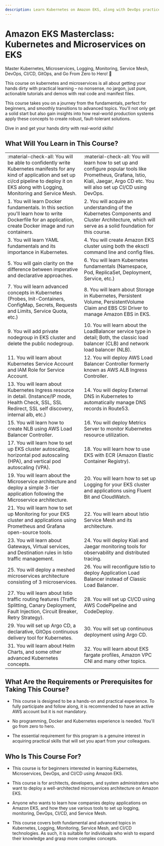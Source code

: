 ```yaml
---
description: Learn Kubernetes on Amazon EKS, along with DevOps practices, Microservices architecture, Service Mesh like Istio, CI/CD, logging, monitoring, and more in one place.
---
```


# Amazon EKS Masterclass: Kubernetes and Microservices on EKS

Master Kubernetes, Microservices, Logging, Monitoring, Service Mesh, DevOps, CI/CD, GitOps, and Go From Zero to Hero! :rocket:

This course on kubernetes and microservices is all about getting your hands dirty with practical learning – no nonsense, no jargon, just pure, actionable tutorials and demos with real code and manifest files.

This course takes you on a journey from the fundamentals, perfect for beginners, and smoothly transitions to advanced topics. You'll not only get a solid start but also gain insights into how real-world production systems apply these concepts to create robust, fault-tolerant solutions.

Dive in and get your hands dirty with real-world skills!


## What Will You Learn in This Course?

|            |            |
|------------|------------|
| :material-check-all: You will be able to confidently write Kubernetes manifests for any kind of application and set up ci/cd pipeline to deploy it on EKS along with Logging, Monitoring and Service Mesh.  | :material-check-all: You will learn how to set up and configure popular tools like Prometheus, Grafana, Istio, Kiali, Jaegar, Argo CD etc. You will also set up CI/CD using DevOps.  |
| 1. You will learn Docker fundamentals. In this section you'll learn how to write Dockerfile for an application, create Docker image and run containers.  | 2. You will acquire an understanding of the Kubernetes Components and Cluster Architecture, which will serve as a solid foundation for this course.  |
| 3. You will learn YAML fundamentals and its importance in Kubernetes. | 4. You will create Amazon EKS cluster using both the eksctl command line and config files. |
| 5. You will gain clarity on the difference between imperative and declarative approaches. | 6. You will learn Kubernetes fundamentals (Namespace, Pod, ReplicaSet, Deployment, Service, etc.) |
|7. You will learn advanced concepts in Kubernetes (Probes, Init-Containers, ConfigMap, Secrets, Requests and Limits, Service Quota, etc.) | 8. You will learn about Storage in Kubernetes, Persistent Volume, PersistentVolume Claim and EBS CSI Driver to manage Amazon EBS in EKS. |
| 9. You will add private nodegroup in EKS cluster and delete the public nodegroup. | 10. You will learn about the LoadBalancer service type in detail; Both, the classic load balancer (CLB) and network load balancer (NLB). |
| 11. You will learn about Kubernetes Service Account and IAM Role for Service Account. | 12. You will deploy AWS Load Balancer Controller formerly known as AWS ALB Ingress Controller. |
| 13. You will learn about Kubernetes Ingress resource in detail. (Instance/IP mode, Health Check, SSL, SSL Redirect, SSL self discovery, internal alb, etc.) | 14. You will deploy External DNS in Kubernetes to automatically manage DNS records in Route53. |
| 15. You will learn how to create NLB using AWS Load Balancer Controller. | 16. You will deploy Metrics Server to monitor Kubernetes resource utilization.|
| 17. You will learn how to set up EKS cluster autoscaling, horizontal pod autoscaling (HPA), and vertical pod autoscaling (VPA). | 18. You will learn how to use EKS with ECR (Amazon Elastic Container Registry). |
| 19. You will learn about the Microservice architecture and deploy a simple 3-tier application following the Microservice architecture. | 20. You will learn how to set up Logging for your EKS cluster and applications using Fluent Bit and CloudWatch. |
| 21. You will learn how to set up Monitoring for your EKS cluster and applications using Prometheus and Grafana open-source tools. | 22. You will learn about Istio Service Mesh and its architecture. |
| 23. You will learn about Gateways, Virtual services, and Destination rules in Istio traffic management. | 24. You will deploy Kiali and Jaegar monitoring tools for observability and distributed tracing. |
| 25. You will deploy a meshed microservices architecture consisting of 3 microservices. | 26. You will reconfigure Istio to deploy Application Load Balancer instead of Classic Load Balancer. |
| 27. You will learn about Istio traffic routing features (Traffic Splitting, Canary Deployment, Fault Injection, Circuit Breaker, Retry Strategy). | 28. You will set up CI/CD using AWS CodePipeline and CodeDeploy. |
| 29. You will set up Argo CD, a declarative, GitOps continuous delivery tool for Kubernetes. | 30. You will set up continuous deployment using Argo CD. |
| 31. You will learn about Helm Charts, and some other advanced Kubernetes concepts. | 32. You will learn about EKS fargate profiles, Amazon VPC CNI and many other topics. |


## What Are the Requirements or Prerequisites for Taking This Course?

- This course is designed to be a hands-on and practical experience. To fully participate and follow along, it is recommended to have an active AWS account but it is not mandatory.

- No programming, Docker and Kubernetes experience is needed. You'll go from zero to hero.

- The essential requirement for this program is a genuine interest in acquiring practical skills that will set you apart from your colleagues.


## Who Is This Course For?

- This course is for beginners interested in learning Kubernetes, Microservices, DevOps, and CI/CD using Amazon EKS.

- This course is for architects, developers, and system administrators who want to deploy a well-architected microservices architecture on Amazon EKS.

- Anyone who wants to learn how companies deploy applications on Amazon EKS, and how they use various tools to set up logging, monitoring, DevOps, CI/CD, and Service Mesh.

- This course covers both fundamental and advanced topics in Kubernetes, Logging, Monitoring, Service Mesh, and CI/CD technologies. As such, it is suitable for individuals who wish to expand their knowledge and grasp more complex concepts.



